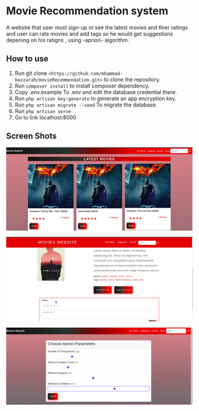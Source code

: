 # Movie Recommendation system 
A webstie that user must sign-up ot see the latest movies and thier ratings and user can rate movies and add tags
so he would get suggestions depening on his ratigns , using -apriori- algorithm.

## How to use
1. Run git clone ``` <https://github.com/mhammad-bazzarah/movieRecommendation.git> ``` to clone the repository.
2. Run ``` composer install ``` to install composer dependency.
3. Copy .env.example To .env and edit the database credential there.
4. Run ``` php artisan key:generate ``` to generate an app encryption key.
5. Run ``` php artisan migrate --seed ``` To migrate the database. 
6. Run ``` php artisan serve ``` 
7. Go to link localhost:8000

## Screen Shots
![home-page](public/images/home.png)

![single-movie-page](public/images/single.png)

![single-movie-page](public/images/apriori.png)
